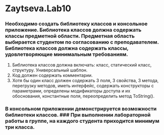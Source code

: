 # Zaytseva.Lab10
### Необходимо создать библиотеку классов и консольное приложение. Библиотека классов должна содержать классы предметной области. Предметная область выбирается студентом по согласованию с преподавателем. Библиотека классов должна содержать классы, удовлетворяющие минимальным требованиям.
1) Библиотека классов должна включать: класс, статический класс, структуру. Универсальный шаблон.
2) Код должен содержать комментарии.   
3) Хотя бы один класс должен содержать 3 поля, 3 свойства, 3 метода, перегрузку методов, иметь интерфейс, содержать конструкторы с параметрами, определены модификаторы доступа и их обоснования, константные поля, переопределить метод ToString().
### В консольном приложении демонстрируется возможности библиотеки классов. ### При выполнении лабораторной работы в группе, на каждого студента приходится минимум три класса.
